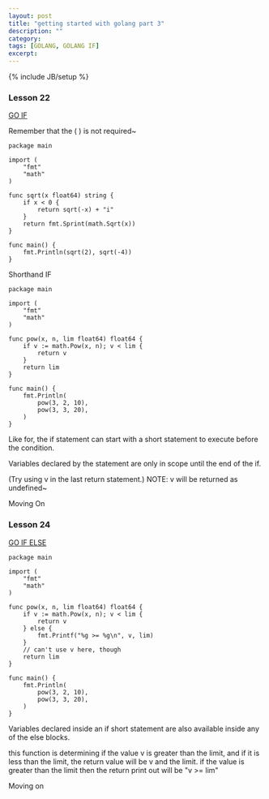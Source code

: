 ```yaml
---
layout: post
title: "getting started with golang part 3"
description: ""
category: 
tags: [GOLANG, GOLANG IF]
excerpt: 
---
```

{% include JB/setup %}

### Lesson 22  
[GO IF](http://tour.golang.org/#22)

Remember that the ( ) is not required~

    package main

    import (
        "fmt"
        "math"
    )

    func sqrt(x float64) string {
        if x < 0 {
            return sqrt(-x) + "i"
        }
        return fmt.Sprint(math.Sqrt(x))
    }

    func main() {
        fmt.Println(sqrt(2), sqrt(-4))
    }

Shorthand IF

    package main

    import (
        "fmt"
        "math"
    )

    func pow(x, n, lim float64) float64 {
        if v := math.Pow(x, n); v < lim {
            return v
        }
        return lim
    }

    func main() {
        fmt.Println(
            pow(3, 2, 10),
            pow(3, 3, 20),
        )
    }

Like for, the if statement can start with a short statement to execute before the condition.

Variables declared by the statement are only in scope until the end of the if.

(Try using v in the last return statement.) 
NOTE: v will be returned as undefined~

Moving On


### Lesson 24  
[GO IF ELSE](http://tour.golang.org/#24)

    package main

    import (
        "fmt"
        "math"
    )

    func pow(x, n, lim float64) float64 {
        if v := math.Pow(x, n); v < lim {
            return v
        } else {
            fmt.Printf("%g >= %g\n", v, lim)
        }
        // can't use v here, though
        return lim
    }

    func main() {
        fmt.Println(
            pow(3, 2, 10),
            pow(3, 3, 20),
        )
    }

Variables declared inside an if short statement are also available inside any of the else blocks.

this function is determining if the value v is greater than the limit, and if it is less than the limit, the return value will be v and the limit.
if the value is greater than the limit then the return print out will be "v >= lim"

Moving on